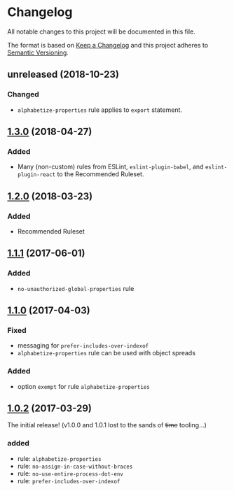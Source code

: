 # Changelog

All notable changes to this project will be documented in this file.

The format is based on [Keep a Changelog] and this project adheres to [Semantic Versioning].


## unreleased (2018-10-23)

### Changed
- `alphabetize-properties` rule applies to `export` statement.


## [1.3.0] (2018-04-27)

### Added
- Many (non-custom) rules from ESLint, `eslint-plugin-babel`, and `eslint-plugin-react` to the Recommended Ruleset.


## [1.2.0] (2018-03-23)

### Added
- Recommended Ruleset


## [1.1.1] (2017-06-01)

### Added
- `no-unauthorized-global-properties` rule


## [1.1.0] (2017-04-03)

### Fixed
- messaging for `prefer-includes-over-indexof`
- `alphabetize-properties` rule can be used with object spreads

### Added
- option `exempt` for rule `alphabetize-properties`


## [1.0.2] (2017-03-29)

The initial release! (v1.0.0 and 1.0.1 lost to the sands of ~~time~~ tooling...)

### added
- rule: `alphabetize-properties`
- rule: `no-assign-in-case-without-braces`
- rule: `no-use-entire-process-dot-env`
- rule: `prefer-includes-over-indexof`


[1.0.2]: https://github.com/bleacherreport/eslint-plugin-laws-of-the-game/releases/tag/1.0.2
[1.1.0]: https://github.com/bleacherreport/eslint-plugin-laws-of-the-game/releases/tag/1.1.0
[1.1.1]: https://github.com/bleacherreport/eslint-plugin-laws-of-the-game/releases/tag/1.1.1
[1.2.0]: https://github.com/bleacherreport/eslint-plugin-laws-of-the-game/releases/tag/1.2.0
[1.3.0]: https://github.com/bleacherreport/eslint-plugin-laws-of-the-game/releases/tag/1.3.0
[Keep a Changelog]: http://keepachangelog.com/
[Semantic Versioning]: http://semver.org/
